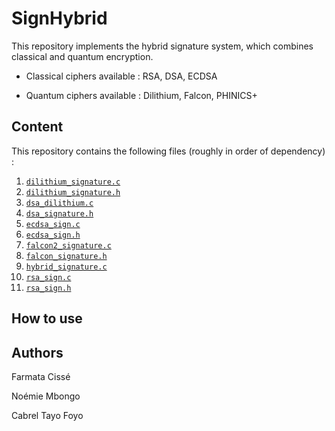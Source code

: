 # SignHybrid

This repository implements the hybrid signature system, which combines classical and quantum encryption.

- Classical ciphers available : RSA, DSA, ECDSA

- Quantum ciphers available : Dilithium, Falcon, PHINICS+

## Content 

This repository contains the following files (roughly in order of dependency) :
1. [`dilithium_signature.c`](Signature/dilithium_signature.c) 
1. [`dilithium_signature.h`](Signature/dilithium_signature.h)
1. [`dsa_dilithium.c`](Signature/dsa_dilithium.c)
1. [`dsa_signature.h`](Signature/dsa_signature.h) 
1. [`ecdsa_sign.c`](Signature/ecdsa_sign.c) 
1. [`ecdsa_sign.h`](Signature/ecdsa_sign.h) 
1. [`falcon2_signature.c`](Signature/falcon2_signature.c) 
1. [`falcon_signature.h`](Signature/falcon_signature.h) 
1. [`hybrid_signature.c`](Signature/hybrid_signature.c) 
1. [`rsa_sign.c`](Signature/rsa_sign.c) 
1. [`rsa_sign.h`](Signature/rsa_sign.h) 


## How to use

## Authors

Farmata Cissé

Noémie Mbongo

Cabrel Tayo Foyo
